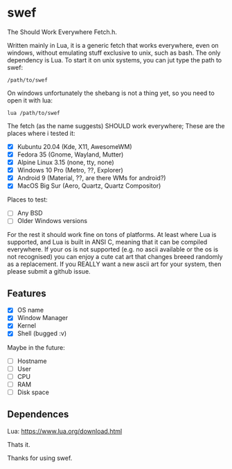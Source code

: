 # swef
The Should Work Everywhere Fetch.h.

Written mainly in Lua, it is a generic fetch that works everywhere, even on windows, without emulating stuff exclusive to unix, such as bash.
The only dependency is Lua. To start it on unix systems, you can jut type the path to swef:
```
/path/to/swef
```
On windows unfortunately the shebang is not a thing yet, so you need to open it with lua:
```
lua /path/to/swef
```

The fetch (as the name suggests) SHOULD work everywhere; These are the places where i tested it:

- [x] Kubuntu 20.04 (Kde, X11, AwesomeWM)
- [x] Fedora 35 (Gnome, Wayland, Mutter)
- [x] Alpine Linux 3.15 (none, tty, none)
- [x] Windows 10 Pro (Metro, ??, Explorer)
- [x] Android 9 (Material, ??, are there WMs for android?)
- [x] MacOS Big Sur (Aero, Quartz, Quartz Compositor)

Places to test:
- [ ] Any BSD
- [ ] Older Windows versions

For the rest it should work fine on tons of platforms. At least where Lua is supported, and Lua is built in ANSI C, meaning that it can be compiled everywhere.
If your os is not supported (e.g. no ascii available or the os is not recognised) you can enjoy a cute cat art that changes breeed randomly as a replacement. If you REALLY want a new ascii art for your system, then please submit a github issue.
## Features
- [x] OS name
- [x] Window Manager
- [x] Kernel
- [x] Shell (bugged :v)

Maybe in the future:
- [ ] Hostname
- [ ] User
- [ ] CPU
- [ ] RAM
- [ ] Disk space

## Dependences
Lua: https://www.lua.org/download.html

Thats it.

Thanks for using swef.
